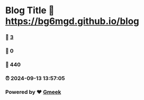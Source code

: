 # Blog Title :link: https://bg6mgd.github.io/blog 
### :page_facing_up: [3](https://bg6mgd.github.io/blog/tag.html) 
### :speech_balloon: 0 
### :hibiscus: 440 
### :alarm_clock: 2024-09-13 13:57:05 
### Powered by :heart: [Gmeek](https://github.com/Meekdai/Gmeek)
